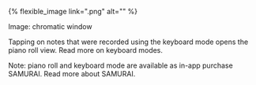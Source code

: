---
---

{% flexible_image link=".png" alt="" %}

Image: chromatic window

Tapping on notes that were recorded using the keyboard mode opens the piano roll view. Read more on keyboard modes.

Note: piano roll and keyboard mode are available as in-app purchase SAMURAI. Read more about SAMURAI.
